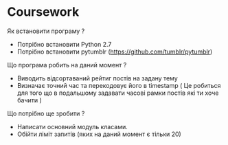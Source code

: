 # Coursework

Як встановити програму ?
  - Потрібно встановити Python 2.7
  - Потрібно встановити pytumblr (https://github.com/tumblr/pytumblr)

Що програма робить на даний момент ?
  - Виводить відсортаваний рейтиг постів на задану тему
  - Визначає точний час та перекодовує його в timestamp ( Це робиться для того що в подальшому задавати часові рамки постів які ти хоче       бачити )
 
Що потрібно ще зробити ?
  - Написати основний модуль класами.
  - Обійти ліміт запитів (яких на даний момент є тільки 20)
